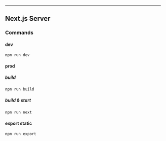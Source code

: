 ---

## Next.js Server

### Commands

#### dev

```bash
npm run dev
```

#### prod

##### build

```bash
npm run build
```

##### build & start

```bash
npm run next
```

#### export static

```bash
npm run export
```
